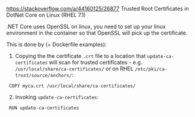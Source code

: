 https://stackoverflow.com/a/44160125/26877
Trusted Root Certificates in DotNet Core on Linux (RHEL 7.1)

.NET Core uses OpenSSL on linux, you need to set up your linux environment in the container so that OpenSSL will pick up the certificate.

This is done by (+ Dockerfile examples):

1. Copying the the certificate `.crt` file to a location that `update-ca-certificates` will scan for trusted certificates - e.g. `/usr/local/share/ca-certificates/` or on RHEL `/etc/pki/ca-trust/source/anchors/`:
    
```
 COPY myca.crt /usr/local/share/ca-certificates/
```
    
2. Invoking `update-ca-certificates`:
    
```
 RUN update-ca-certificates
```